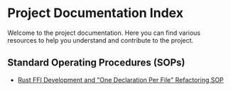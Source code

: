 # Project Documentation Index

Welcome to the project documentation. Here you can find various resources to help you understand and contribute to the project.

## Standard Operating Procedures (SOPs)

*   [Rust FFI Development and "One Declaration Per File" Refactoring SOP](sops/rust_ffi_refactoring_sop.md)
